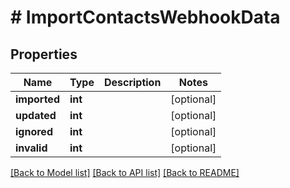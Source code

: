 # # ImportContactsWebhookData

## Properties

Name | Type | Description | Notes
------------ | ------------- | ------------- | -------------
**imported** | **int** |  | [optional]
**updated** | **int** |  | [optional]
**ignored** | **int** |  | [optional]
**invalid** | **int** |  | [optional]

[[Back to Model list]](../../README.md#models) [[Back to API list]](../../README.md#endpoints) [[Back to README]](../../README.md)
